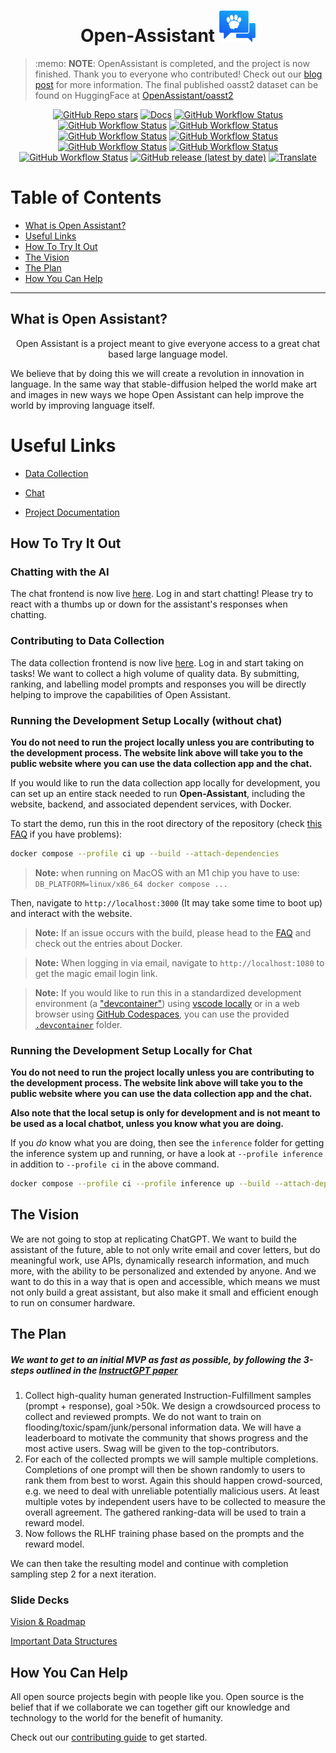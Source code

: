 <h1 align="center">
    <span>Open-Assistant</span>
  <img width="auto" height="50px" src="https://github.com/LAION-AI/Open-Assistant/blob/main/assets/logo_crop.png"/>
</h1>

<blockquote>
<p>:memo: <strong>NOTE</strong>: OpenAssistant is completed, and the project is now finished. Thank you to everyone who contributed! Check out our <a href="https://projects.laion.ai/Open-Assistant/blog/2023/10/25/open-assistant-is-completed">blog post</a> for more information. The final published oasst2 dataset can be found on HuggingFace at <a href="https://huggingface.co/datasets/OpenAssistant/oasst2">OpenAssistant/oasst2</a></p>
</blockquote>

<div align="center">

<a href="https://github.com/LAION-AI/Open-Assistant/stargazers">![GitHub Repo stars](https://img.shields.io/github/stars/LAION-AI/Open-Assistant?style=social)</a>
<a href="https://laion-ai.github.io/Open-Assistant/">![Docs](https://img.shields.io/badge/docs-laion--ai.github.io%2FOpen--Assistant%2F-green)</a>
<a href="https://github.com/LAION-AI/Open-Assistant/actions/workflows/build-frontend.yaml">![GitHub Workflow Status](https://img.shields.io/github/actions/workflow/status/LAION-AI/Open-Assistant/build-frontend.yaml?label=build-frontend)</a>
<a href="https://github.com/LAION-AI/Open-Assistant/actions/workflows/build-postgres.yaml">![GitHub Workflow Status](https://img.shields.io/github/actions/workflow/status/LAION-AI/Open-Assistant/build-postgres.yaml?label=build-postgres)</a>
<a href="https://github.com/LAION-AI/Open-Assistant/actions/workflows/pre-commit.yaml">![GitHub Workflow Status](https://img.shields.io/github/actions/workflow/status/LAION-AI/Open-Assistant/pre-commit.yaml?label=pre-commit)</a>
<a href="https://github.com/LAION-AI/Open-Assistant/actions/workflows/test-api-contract.yaml">![GitHub Workflow Status](https://img.shields.io/github/actions/workflow/status/LAION-AI/Open-Assistant/test-api-contract.yaml?label=tests-api)</a>
<a href="https://github.com/LAION-AI/Open-Assistant/actions/workflows/test-e2e.yaml">![GitHub Workflow Status](https://img.shields.io/github/actions/workflow/status/LAION-AI/Open-Assistant/test-e2e.yaml?label=tests-web)</a>
<a href="https://github.com/LAION-AI/Open-Assistant/actions/workflows/deploy-docs-site.yaml">![GitHub Workflow Status](https://img.shields.io/github/actions/workflow/status/LAION-AI/Open-Assistant/deploy-docs-site.yaml?label=deploy-docs)</a>
<a href="https://github.com/LAION-AI/Open-Assistant/actions/workflows/production-deploy.yaml">![GitHub Workflow Status](https://img.shields.io/github/actions/workflow/status/LAION-AI/Open-Assistant/production-deploy.yaml?label=deploy-production)</a>
<a href="https://github.com/LAION-AI/Open-Assistant/actions/workflows/release.yaml">![GitHub Workflow Status](https://img.shields.io/github/actions/workflow/status/LAION-AI/Open-Assistant/release.yaml?label=deploy-release)</a>
<a href="https://github.com/LAION-AI/Open-Assistant/releases">![GitHub release (latest by date)](https://img.shields.io/github/v/release/LAION-AI/Open-Assistant)</a>
<a href="https://github-com.translate.goog/LAION-AI/Open-Assistant/blob/main/README.md?_x_tr_sl=auto&_x_tr_tl=en&_x_tr_hl=en&_x_tr_pto=wapp">![Translate](https://img.shields.io/badge/Translate-blue)</a>

</div>

# Table of Contents

- [What is Open Assistant?](#what-is-open-assistant)
- [Useful Links](#useful-links)
- [How To Try It Out](#how-to-try-it-out)
- [The Vision](#the-vision)
- [The Plan](#the-plan)
- [How You Can Help](#how-you-can-help)

---

## What is Open Assistant?

<p align="center">
Open Assistant is a project meant to give everyone access to a great chat based
large language model.
</p>

We believe that by doing this we will create a revolution in innovation in
language. In the same way that stable-diffusion helped the world make art and
images in new ways we hope Open Assistant can help improve the world by
improving language itself.

# Useful Links

- [Data Collection](https://open-assistant.io)

- [Chat](https://open-assistant.io/chat)

- [Project Documentation](https://projects.laion.ai/Open-Assistant/)

## How To Try It Out

### Chatting with the AI

The chat frontend is now live [here](https://open-assistant.io/chat). Log in and
start chatting! Please try to react with a thumbs up or down for the assistant's
responses when chatting.

### Contributing to Data Collection

The data collection frontend is now live [here](https://open-assistant.io/). Log
in and start taking on tasks! We want to collect a high volume of quality data.
By submitting, ranking, and labelling model prompts and responses you will be
directly helping to improve the capabilities of Open Assistant.

### Running the Development Setup Locally (without chat)

**You do not need to run the project locally unless you are contributing to the
development process. The website link above will take you to the public website
where you can use the data collection app and the chat.**

If you would like to run the data collection app locally for development, you
can set up an entire stack needed to run **Open-Assistant**, including the
website, backend, and associated dependent services, with Docker.

To start the demo, run this in the root directory of the repository (check
[this FAQ](https://projects.laion.ai/Open-Assistant/docs/faq#docker-compose-instead-of-docker-compose)
if you have problems):

```sh
docker compose --profile ci up --build --attach-dependencies
```

> **Note:** when running on MacOS with an M1 chip you have to use:
> `DB_PLATFORM=linux/x86_64 docker compose ...`

Then, navigate to `http://localhost:3000` (It may take some time to boot up) and
interact with the website.

> **Note:** If an issue occurs with the build, please head to the
> [FAQ](https://projects.laion.ai/Open-Assistant/docs/faq) and check out the
> entries about Docker.

> **Note:** When logging in via email, navigate to `http://localhost:1080` to
> get the magic email login link.

> **Note:** If you would like to run this in a standardized development
> environment (a
> ["devcontainer"](https://code.visualstudio.com/docs/devcontainers/containers))
> using
> [vscode locally](https://code.visualstudio.com/docs/devcontainers/create-dev-container#_create-a-devcontainerjson-file)
> or in a web browser using
> [GitHub Codespaces](https://github.com/features/codespaces), you can use the
> provided [`.devcontainer`](.devcontainer/) folder.

### Running the Development Setup Locally for Chat

**You do not need to run the project locally unless you are contributing to the
development process. The website link above will take you to the public website
where you can use the data collection app and the chat.**

**Also note that the local setup is only for development and is not meant to be
used as a local chatbot, unless you know what you are doing.**

If you _do_ know what you are doing, then see the `inference` folder for getting
the inference system up and running, or have a look at `--profile inference` in
addition to `--profile ci` in the above command.


```sh
docker compose --profile ci --profile inference up --build --attach-dependencies
```


## The Vision

We are not going to stop at replicating ChatGPT. We want to build the assistant
of the future, able to not only write email and cover letters, but do meaningful
work, use APIs, dynamically research information, and much more, with the
ability to be personalized and extended by anyone. And we want to do this in a
way that is open and accessible, which means we must not only build a great
assistant, but also make it small and efficient enough to run on consumer
hardware.

## The Plan

##### We want to get to an initial MVP as fast as possible, by following the 3-steps outlined in the [InstructGPT paper](https://arxiv.org/abs/2203.02155)

1. Collect high-quality human generated Instruction-Fulfillment samples
   (prompt + response), goal >50k. We design a crowdsourced process to collect
   and reviewed prompts. We do not want to train on
   flooding/toxic/spam/junk/personal information data. We will have a
   leaderboard to motivate the community that shows progress and the most active
   users. Swag will be given to the top-contributors.
2. For each of the collected prompts we will sample multiple completions.
   Completions of one prompt will then be shown randomly to users to rank them
   from best to worst. Again this should happen crowd-sourced, e.g. we need to
   deal with unreliable potentially malicious users. At least multiple votes by
   independent users have to be collected to measure the overall agreement. The
   gathered ranking-data will be used to train a reward model.
3. Now follows the RLHF training phase based on the prompts and the reward
   model.

We can then take the resulting model and continue with completion sampling step
2 for a next iteration.

### Slide Decks

[Vision & Roadmap](https://docs.google.com/presentation/d/1n7IrAOVOqwdYgiYrXc8Sj0He8krn5MVZO_iLkCjTtu0/edit?usp=sharing)

[Important Data Structures](https://docs.google.com/presentation/d/1iaX_nxasVWlvPiSNs0cllR9L_1neZq0RJxd6MFEalUY/edit?usp=sharing)

## How You Can Help

All open source projects begin with people like you. Open source is the belief
that if we collaborate we can together gift our knowledge and technology to the
world for the benefit of humanity.

Check out our [contributing guide](CONTRIBUTING.md) to get started.
